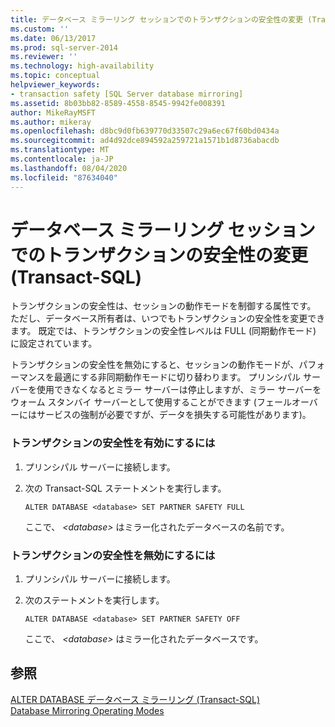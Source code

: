 ```yaml
---
title: データベース ミラーリング セッションでのトランザクションの安全性の変更 (Transact-SQL) | Microsoft Docs
ms.custom: ''
ms.date: 06/13/2017
ms.prod: sql-server-2014
ms.reviewer: ''
ms.technology: high-availability
ms.topic: conceptual
helpviewer_keywords:
- transaction safety [SQL Server database mirroring]
ms.assetid: 8b03bb82-8589-4558-8545-9942fe008391
author: MikeRayMSFT
ms.author: mikeray
ms.openlocfilehash: d8bc9d0fb639770d33507c29a6ec67f60bd0434a
ms.sourcegitcommit: ad4d92dce894592a259721a1571b1d8736abacdb
ms.translationtype: MT
ms.contentlocale: ja-JP
ms.lasthandoff: 08/04/2020
ms.locfileid: "87634040"
---
```

# <a name="change-transaction-safety-in-a-database-mirroring-session-transact-sql"></a>データベース ミラーリング セッションでのトランザクションの安全性の変更 (Transact-SQL)
  トランザクションの安全性は、セッションの動作モードを制御する属性です。 ただし、データベース所有者は、いつでもトランザクションの安全性を変更できます。 既定では、トランザクションの安全性レベルは FULL (同期動作モード) に設定されています。  
  
 トランザクションの安全性を無効にすると、セッションの動作モードが、パフォーマンスを最適にする非同期動作モードに切り替わります。 プリンシパル サーバーを使用できなくなるとミラー サーバーは停止しますが、ミラー サーバーをウォーム スタンバイ サーバーとして使用することができます (フェールオーバーにはサービスの強制が必要ですが、データを損失する可能性があります)。  
  
### <a name="to-turn-on-transaction-safety"></a>トランザクションの安全性を有効にするには  
  
1.  プリンシパル サーバーに接続します。  
  
2.  次の Transact-SQL ステートメントを実行します。  
  
    ```  
    ALTER DATABASE <database> SET PARTNER SAFETY FULL  
    ```  
  
     ここで、 *\<database>* はミラー化されたデータベースの名前です。  
  
### <a name="to-turn-off-transaction-safety"></a>トランザクションの安全性を無効にするには  
  
1.  プリンシパル サーバーに接続します。  
  
2.  次のステートメントを実行します。  
  
    ```  
    ALTER DATABASE <database> SET PARTNER SAFETY OFF  
    ```  
  
     ここで、 *\<database>* はミラー化されたデータベースです。  
  
## <a name="see-also"></a>参照  
 [ALTER DATABASE データベース ミラーリング &#40;Transact-SQL&#41;](/sql/t-sql/statements/alter-database-transact-sql-database-mirroring)   
 [Database Mirroring Operating Modes](database-mirroring-operating-modes.md)  
  
  
